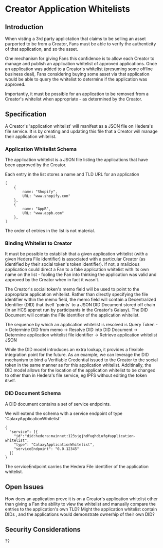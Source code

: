 # Creator Application Whitelists


## Introduction

When visting a 3rd party applictation that claims to be selling an asset purported to be from a Creator, Fans must be able to verify the authenticity of that application, and so the asset.

One mechanism for giving Fans this confidence is to allow each Creator to manage and publish an application whitelist of approved applications. Once an application was added to a Creator's whitelist (presuming some offline business deal), Fans considering buying some asset via that application would be able to query the whitelist to determine if the application was approved.

Importantly, it must be possible for an application to be removed from a Creator's whitelist when appropriate - as determined by the Creator.

## Specification

A Creator's 'application whitelist' will manifest as a JSON file on Hedera's file service. It is by creating and updating this file that a Creator will manage their application whitelist.



### Application Whitelist Schema 

The application whitelist is a JSON file listing the applications that have been approved by the Creator.

Each entry in the list stores a name and TLD URL for an application


    [
	    {
		    name: "Shopify",
		    URL: "www.shopify.com"
	    },
	    {
		    name: "AppB",
		    URL: "www.appb.com"
	    },
    ]

The order of entries in the list is not material.

### Binding Whitelist to Creator

It must be possible to establish that a given application whitelist (with a given Hedera File identifier) is associated with a particular Creator (as identified by their social token's token identifier). If not, a malicious application could direct a Fan to a fake application whitelist with its own name on the list - fooling the Fan into thinking the application was valid and approved by the Creator when in fact it wasn't.

The Creator's social token's memo field will be used to point to the appropriate application whitelist. Rather than directly specifying the file identifier within the memo field, the memo field will contain a Decentralized Identifier (DID) that itself 'points' to a JSON DID Document stored off chain (in an HCS appnet run by participants in the Creator's Galaxy). The DID Document will contain the File identifier of the application whitelist.

The sequence by which an application whitelist is resolved is Query Token -> Determine DID from memo -> Resolve DID into DID Document -> Determine application whitelist file identifier -> Retrieve application whitelist JSON

While the DID model introduces an extra lookup, it provides a flexible integration point for the future. As an example, we can leverage the DID mechanism to bind a Verifiable Credential issued to the Creator to the social token in the same manner as for this application whitelist. Additinally, the DID model allows for the location of the application whitelist to be changed to other than in Hedera's file service, eg IPFS without editing the token itself.

### DID Document Schema

A DID document contains a set of service endpoints. 

We will extend the schema with a service endpoint of type 'CalaxyApplicationWhitelist'

    {
      "service": [{
        "id":"did:hedera:mainnet:123sjgjhdfughdiufg#application-whitelist",
        "type": "CalaxyApplicationWhitelist", 
        "serviceEndpoint": "0.0.12345"
      }]
    }

The serviceEndpoint carries the Hedera File identifier of the application whitelist.

## Open Issues

How does an application prove it is on a Creator's application whitelist other than giving a Fan the ability to view the whitelist and manually compare the entries to the application's own TLD? Might the application whitelist contain DIDs , and the applications would demonstrate ownerhip of their own DID?

## Security Considerations

??
